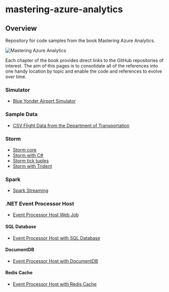 mastering-azure-analytics
======================

## Overview
Repository for code samples from the book Mastering Azure Analytics.

![Mastering Azure Analytics](https://akamaicovers.oreilly.com/images/0636920050568/cat.gif)

Each chapter of the book provides direct links to the GitHub repositories of interest. The aim of this pages is to consolidate all of the references into one handy location by topic and enable the code and references to evolve over time.

### Simulator  
- [Blue Yonder Airport Simulator](http://bit.ly/2bgsfHa)

### Sample Data
- [CSV Flight Data from the Department of Transportation](http://bit.ly/sampleflightdata)

### Storm
- [Storm core](http://bit.ly/2beutHQ)
- [Storm with C#](http://bit.ly/2buuAwT)
- [Storm tick tuples](http://bit.ly/2bzcV7q)
- [Storm with Trident](http://bit.ly/2bzd62J)

### Spark
- [Spark Streaming](http://bit.ly/2bzr05J)

### .NET Event Processor Host
- [Event Processor Host Web Job](http://bit.ly/2bJDLOi)

#### SQL Database
- [Event Processor Host with SQL Database](http://bit.ly/2bJDLOi)

#### DocumentDB
- [Event Processor Host with DocumentDB](http://bit.ly/2bJDLOi)

#### Redis Cache
- [Event Processor Host with Redis Cache](http://bit.ly/2bJDLOi)
